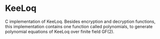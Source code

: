 # KeeLoq
C implementation of KeeLoq. Besides encryption and decryption functions, this implementation contains one function called polynomials,
to generate polynomial equations of KeeLoq over finite field GF(2).
